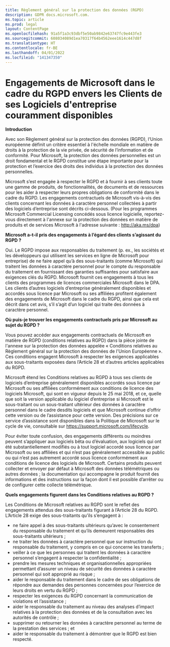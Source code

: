 ```yaml
---
title: Règlement général sur la protection des données (RGPD)
description: GDPR docs.microsoft.com.
ms.topic: article
ms.prod: legal
layout: ContentPage
ms.openlocfilehash: 91a5f1a3c93dbf5e50ab9842e63747fc9e443fe3
ms.sourcegitcommit: 608034089d1ea70317f64b4562eee1614c447d8f
ms.translationtype: HT
ms.contentlocale: fr-BE
ms.lasthandoff: 04/01/2022
ms.locfileid: "141347350"
---
```

# <a name="microsofts-gdpr-commitments-to-customers-of-our-generally-available-enterprise-software-products"></a>Engagements de Microsoft dans le cadre du RGPD envers les Clients de ses Logiciels d'entreprise couramment disponibles

**Introduction**

Avec son Règlement général sur la protection des données (RGPD), l’Union européenne définit un critère essentiel à l'échelle mondiale en matière de droits à la protection de la vie privée, de sécurité de l’information et de conformité. Pour Microsoft, la protection des données personnelles est un droit fondamental et le RGPD constitue une étape importante pour la protection et l’exercice des droits des individus à la protection des données personnelles.     

Microsoft s’est engagée à respecter le RGPD et à fournir à ses clients toute une gamme de produits, de fonctionnalités, de documents et de ressources pour les aider à respecter leurs propres obligations de conformité dans le cadre du RGPD. Les engagements contractuels de Microsoft vis-à-vis des clients concernant les données à caractère personnel collectées à partir des logiciels d’entreprise sont décrits ci-dessous. (Pour les programmes Microsoft Commercial Licensing concédés sous licence logicielle, reportez-vous directement à l'annexe sur la protection des données en matière de produits et de services Microsoft à l'adresse suivante : http://aka.ms/dpa)

**Microsoft a-t-il pris des engagements à l’égard des clients s’agissant du RGPD ?**

Oui. Le RGPD impose aux responsables du traitement (p. ex., les sociétés et les développeurs qui utilisent les services en ligne de Microsoft pour entreprise) de ne faire appel qu’à des sous-traitants (comme Microsoft) qui traitent les données à caractère personnel pour le compte du responsable du traitement en fournissant des garanties suffisantes pour satisfaire aux exigences clés du RGPD. Microsoft fournit ces engagements à tous les clients des programmes de licences commerciales Microsoft dans le DPA. Les clients d’autres logiciels d’entreprise généralement disponibles et accordés sous licence par Microsoft ou ses affiliées profitent également des engagements de Microsoft dans le cadre du RGPD, ainsi que cela est décrit dans cet avis, s’il s’agit d’un logiciel qui traite des données à caractère personnel.

**Où puis-je trouver les engagements contractuels pris par Microsoft au sujet du RGPD ?**

Vous pouvez accéder aux engagements contractuels de Microsoft en matière de RGPD (conditions relatives au RGPD) dans la pièce jointe de l'annexe sur la protection des données appelée « Conditions relatives au Règlement général sur la protection des données de l'Union Européenne ». Ces conditions engagent Microsoft à respecter les exigences applicables aux sous-traitants exposées dans l’Article 28 et d’autres articles applicables du RGPD. 

Microsoft étend les Conditions relatives au RGPD à tous ses clients de logiciels d’entreprise généralement disponibles accordés sous licence par Microsoft ou ses affiliées conformément aux conditions de licence des logiciels Microsoft, qui sont en vigueur depuis le 25 mai 2018, et ce, quelle que soit la version applicable du logiciel d’entreprise si Microsoft est le sous-traitant ou un sous-traitant ultérieur des données à caractère personnel dans le cadre desdits logiciels et que Microsoft continue d’offrir cette version ou de l’assistance pour cette version. Des précisions sur ce service d’assistance sont disponibles dans la Politique de Microsoft sur le cycle de vie, consultable sur https://support.microsoft.com/lifecycle.

Pour éviter toute confusion, des engagements différents ou moindres peuvent s’appliquer aux logiciels bêta ou d’évaluation, aux logiciels qui ont été substantiellement modifiés ou à tout logiciel accordé sous licence par Microsoft ou ses affiliées et qui n’est pas généralement accessible au public ou qui n’est pas autrement accordé sous licence conformément aux conditions de licence des logiciels de Microsoft. Certains produits peuvent collecter et envoyer par défaut à Microsoft des données télémétriques ou autres données ; la documentation qui accompagne le produit fournit des informations et des instructions sur la façon dont il est possible d’arrêter ou de configurer cette collecte télémétrique.

**Quels engagements figurent dans les Conditions relatives au RGPD ?**

Les Conditions de Microsoft relatives au RGPD sont le reflet des engagements attendus des sous-traitants figurant à l’Article 28 du RGPD.  L’Article 28 exige des sous-traitants qu’ils s’engagent à :

-   ne faire appel à des sous-traitants ultérieurs qu’avec le consentement du responsable du traitement et qu’ils demeurent responsables des sous-traitants ultérieurs ;
-   ne traiter les données à caractère personnel que sur instruction du responsable du traitement, y compris en ce qui concerne les transferts ;
-   veiller à ce que les personnes qui traitent les données à caractère personnel s’engagent à respecter la confidentialité ;
-   prendre les mesures techniques et organisationnelles appropriées permettant d’assurer un niveau de sécurité des données à caractère personnel qui soit approprié au risque ;
-   aider le responsable du traitement dans le cadre de ses obligations de répondre aux demandes des personnes concernées pour l’exercice de leurs droits en vertu du RGPD ;
-   respecter les exigences du RGPD concernant la communication de violations et l’assistance ;
-   aider le responsable du traitement au niveau des analyses d’impact relatives à la protection des données et de la consultation avec les autorités de contrôle ; 
-   supprimer ou retourner les données à caractère personnel au terme de la prestation des services ; et
-   aider le responsable du traitement à démontrer que le RGPD est bien respecté.
